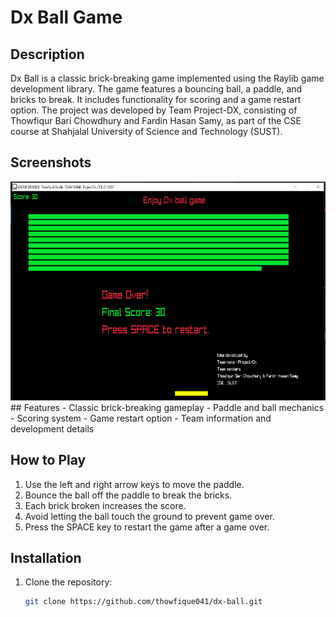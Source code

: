 # Dx Ball Game

## Description
Dx Ball is a classic brick-breaking game implemented using the Raylib game development library. The game features a bouncing ball, a paddle, and bricks to break. It includes functionality for scoring and a game restart option. The project was developed by Team Project-DX, consisting of Thowfiqur Bari Chowdhury and Fardin Hasan Samy, as part of the CSE course at Shahjalal University of Science and Technology (SUST).

## Screenshots
<img src="dx ball.png" alt="Game Screenshot" width="700" height="350">
## Features
- Classic brick-breaking gameplay
- Paddle and ball mechanics
- Scoring system
- Game restart option
- Team information and development details

## How to Play
1. Use the left and right arrow keys to move the paddle.
2. Bounce the ball off the paddle to break the bricks.
3. Each brick broken increases the score.
4. Avoid letting the ball touch the ground to prevent game over.
5. Press the SPACE key to restart the game after a game over.

## Installation
1. Clone the repository:
   ```bash
   git clone https://github.com/thowfique041/dx-ball.git
